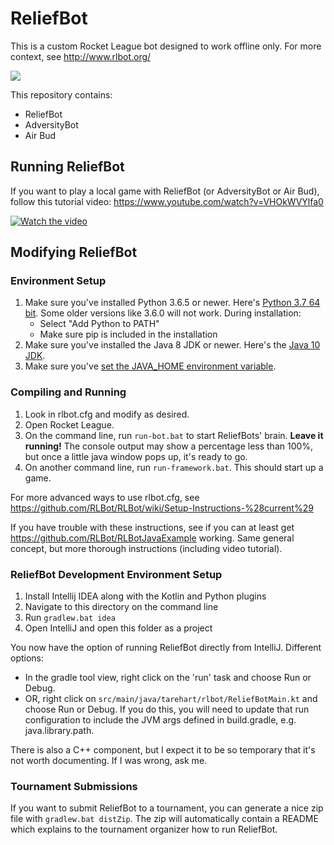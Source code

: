 # ReliefBot

This is a custom Rocket League bot designed to work offline only.
For more context, see http://www.rlbot.org/

![](https://i.imgur.com/5N8B3pK.gif)

This repository contains:
- ReliefBot
- AdversityBot
- Air Bud

## Running ReliefBot

If you want to play a local game with ReliefBot (or AdversityBot or Air Bud), follow this tutorial video: https://www.youtube.com/watch?v=VHOkWVYlfa0

[![Watch the video](https://img.youtube.com/vi/VHOkWVYlfa0/maxresdefault.jpg)](https://youtu.be/VHOkWVYlfa0)

## Modifying ReliefBot

### Environment Setup

1. Make sure you've installed Python 3.6.5 or newer. Here's [Python 3.7 64 bit](https://www.python.org/ftp/python/3.7.0/python-3.7.0-amd64.exe). Some older versions like 3.6.0 will not work. During installation:
   - Select "Add Python to PATH"
   - Make sure pip is included in the installation
1. Make sure you've installed the Java 8 JDK or newer. Here's the [Java 10 JDK](http://www.oracle.com/technetwork/java/javase/downloads/jdk10-downloads-4416644.html).
1. Make sure you've [set the JAVA_HOME environment variable](https://javatutorial.net/set-java-home-windows-10).


### Compiling and Running

1. Look in rlbot.cfg and modify as desired.
1. Open Rocket League.
1. On the command line, run `run-bot.bat` to start ReliefBots' brain. **Leave it running!**
The console output may show a percentage less than 100%, but once a little
java window pops up, it's ready to go.
1. On another command line, run `run-framework.bat`. This should start up a game.

For more advanced ways to use rlbot.cfg, see https://github.com/RLBot/RLBot/wiki/Setup-Instructions-%28current%29

If you have trouble with these instructions, see if you can at least get
https://github.com/RLBot/RLBotJavaExample working. Same general concept,
but more thorough instructions (including video tutorial).

### ReliefBot Development Environment Setup

1. Install Intellij IDEA along with the Kotlin and Python plugins
1. Navigate to this directory on the command line
1. Run `gradlew.bat idea`
1. Open IntelliJ and open this folder as a project

You now have the option of running ReliefBot directly from IntelliJ. Different options:
- In the gradle tool view, right click on the 'run' task and choose Run or Debug.
- OR, right click on `src/main/java/tarehart/rlbot/ReliefBotMain.kt` and choose Run or Debug.
   If you do this, you will need to update that run configuration to include the JVM args
   defined in build.gradle, e.g. java.library.path.


There is also a C++ component, but I expect it to be so temporary that
it's not worth documenting. If I was wrong, ask me.


### Tournament Submissions

If you want to submit ReliefBot to a tournament, you can generate a nice zip file with `gradlew.bat distZip`.
The zip will automatically contain a README which explains to the tournament organizer how to run ReliefBot.
